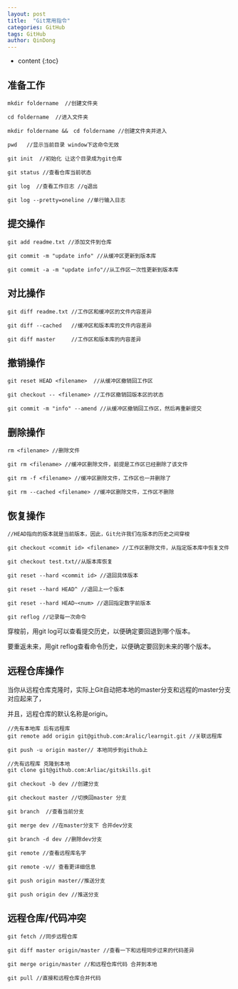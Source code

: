 ```yaml
---
layout: post
title:  "Git常用指令"
categories: GitHub
tags: GitHub
author: QinDong
---
```


* content
{:toc}

## 准备工作
```
mkdir foldername  //创建文件夹

cd foldername  //进入文件夹

mkdir foldername &&　cd foldername //创建文件夹并进入

pwd   //显示当前目录 window下这命令无效

git init  //初始化 让这个目录成为git仓库

git status //查看仓库当前状态

git log  //查看工作日志 //q退出

git log --pretty=oneline //单行输入日志
```
## 提交操作
```
git add readme.txt //添加文件到仓库

git commit -m "update info" //从缓冲区更新到版本库

git commit -a -m "update info"//从工作区一次性更新到版本库
```
## 对比操作
```
git diff readme.txt //工作区和缓冲区的文件内容差异

git diff --cached   //缓冲区和版本库的文件内容差异

git diff master     //工作区和版本库的内容差异
```
## 撤销操作
```
git reset HEAD <filename>  //从缓冲区撤销回工作区

git checkout -- <filename> //工作区撤销回版本区的状态

git commit -m "info" --amend //从缓冲区撤销回工作区，然后再重新提交
```
## 删除操作
```
rm <filename> //删除文件

git rm <filename> //缓冲区删除文件，前提是工作区已经删除了该文件

git rm -f <filename> //缓冲区删除文件，工作区也一并删除了

git rm --cached <filename> //缓冲区删除文件，工作区不删除
```
## 恢复操作
```
//HEAD指向的版本就是当前版本，因此，Git允许我们在版本的历史之间穿梭

git checkout <commit id> <filename> //工作区删除文件，从指定版本库中恢复文件

git checkout test.txt//从版本库恢复

git reset --hard <commit id> //退回具体版本

git reset --hard HEAD^ //退回上一个版本

git reset --hard HEAD~<num> //退回指定数字前版本

git reflog //记录每一次命令
```
穿梭前，用git log可以查看提交历史，以便确定要回退到哪个版本。

要重返未来，用git reflog查看命令历史，以便确定要回到未来的哪个版本。
## 远程仓库操作
当你从远程仓库克隆时，实际上Git自动把本地的master分支和远程的master分支对应起来了，

并且，远程仓库的默认名称是origin。
```
//先有本地库 后有远程库
git remote add origin git@github.com:Aralic/learngit.git //关联远程库

git push -u origin master// 本地同步到github上

//先有远程库 克隆到本地
git clone git@github.com:Arliac/gitskills.git 

git checkout -b dev //创建分支

git checkout master //切换回master 分支

git branch  //查看当前分支

git merge dev //在master分支下 合并dev分支

git branch -d dev //删除dev分支

git remote //查看远程库名字

git remote -v// 查看更详细信息

git push origin master//推送分支

git push origin dev //推送分支
```
## 远程仓库/代码冲突

```
git fetch //同步远程仓库

git diff master origin/master //查看一下和远程同步过来的代码差异

git merge origin/master //和远程仓库代码 合并到本地

git pull //直接和远程仓库合并代码
```